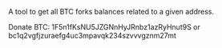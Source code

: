 A tool to get all BTC forks balances related to a given address.

Donate BTC: 1F5n1fKsNU5JZGNnHyJRnbz1azRyHnut9S or bc1q2vgfjzuraefg4uc3mpavqk234szvvvgznm27mt